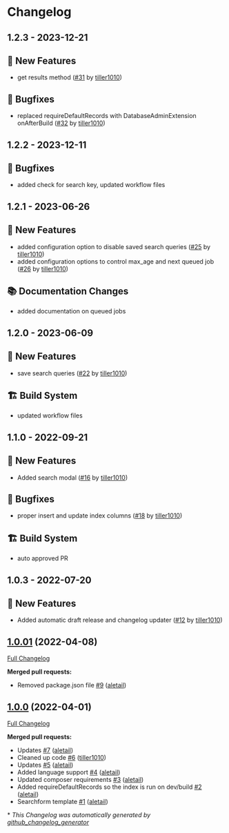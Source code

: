 # Changelog

## 1.2.3 - 2023-12-21
## 🎉 New Features
- get results method ([#31](https://github.com/werkbot/silverstripe-module-search/pull/31) by [tiller1010](https://github.com/tiller1010))

## 🐛 Bugfixes
- replaced requireDefaultRecords with DatabaseAdminExtension onAfterBuild ([#32](https://github.com/werkbot/silverstripe-module-search/pull/32) by [tiller1010](https://github.com/tiller1010))



## 1.2.2 - 2023-12-11
## 🐛 Bugfixes
- added check for search key, updated workflow files



## 1.2.1 - 2023-06-26
## 🎉 New Features
- added configuration option to disable saved search queries ([#25](https://github.com/werkbot/silverstripe-module-search/pull/25) by [tiller1010](https://github.com/tiller1010))
- added configuration options to control max_age and next queued job ([#26](https://github.com/werkbot/silverstripe-module-search/pull/26) by [tiller1010](https://github.com/tiller1010))

## 📚 Documentation Changes
- added documentation on queued jobs



## 1.2.0 - 2023-06-09
## 🎉 New Features
- save search queries ([#22](https://github.com/werkbot/silverstripe-module-search/pull/22) by [tiller1010](https://github.com/tiller1010))

## 🏗️ Build System
- updated workflow files



## 1.1.0 - 2022-09-21
## 🎉 New Features
- Added search modal ([#16](https://github.com/werkbot/silverstripe-module-search/pull/16) by [tiller1010](https://github.com/tiller1010))

## 🐛 Bugfixes
- proper insert and update index columns ([#18](https://github.com/werkbot/silverstripe-module-search/pull/18) by [tiller1010](https://github.com/tiller1010))

## 🏗️ Build System
- auto approved PR



## 1.0.3 - 2022-07-20
## 🎉 New Features
- Added automatic draft release and changelog updater ([#12](https://github.com/werkbot/silverstripe-module-search/pull/12) by [tiller1010](https://github.com/tiller1010))



## [1.0.01](https://github.com/werkbot/silverstripe-module-search/tree/1.0.01) (2022-04-08)

[Full Changelog](https://github.com/werkbot/silverstripe-module-search/compare/1.0.0...1.0.01)

**Merged pull requests:**

- Removed package.json file [\#9](https://github.com/werkbot/silverstripe-module-search/pull/9) ([aletail](https://github.com/aletail))

## [1.0.0](https://github.com/werkbot/silverstripe-module-search/tree/1.0.0) (2022-04-01)

[Full Changelog](https://github.com/werkbot/silverstripe-module-search/compare/6fcb2a100e3f984555972156dc6909b102f437e8...1.0.0)

**Merged pull requests:**

- Updates [\#7](https://github.com/werkbot/silverstripe-module-search/pull/7) ([aletail](https://github.com/aletail))
- Cleaned up code [\#6](https://github.com/werkbot/silverstripe-module-search/pull/6) ([tiller1010](https://github.com/tiller1010))
- Updates [\#5](https://github.com/werkbot/silverstripe-module-search/pull/5) ([aletail](https://github.com/aletail))
- Added language support [\#4](https://github.com/werkbot/silverstripe-module-search/pull/4) ([aletail](https://github.com/aletail))
- Updated composer requirements [\#3](https://github.com/werkbot/silverstripe-module-search/pull/3) ([aletail](https://github.com/aletail))
- Added requireDefaultRecords so the index is run on dev/build [\#2](https://github.com/werkbot/silverstripe-module-search/pull/2) ([aletail](https://github.com/aletail))
- Searchform template [\#1](https://github.com/werkbot/silverstripe-module-search/pull/1) ([aletail](https://github.com/aletail))



\* *This Changelog was automatically generated by [github_changelog_generator](https://github.com/github-changelog-generator/github-changelog-generator)*

